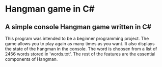 # Hangman game in C#

## A simple console Hangman game written in C#

This program was intended to be a beginner programming project. The game allows you to play again as many times as you want. It also displays the state of the hangman in the console. The word is choosen from a list of 2456 words stored in 'words.txt'. The rest of the features are the essential components of Hangman.
